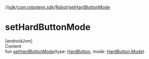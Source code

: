 //[sdk](../../../index.md)/[com.robotemi.sdk](../index.md)/[Robot](index.md)/[setHardButtonMode](set-hard-button-mode.md)



# setHardButtonMode  
[androidJvm]  
Content  
fun [setHardButtonMode](set-hard-button-mode.md)(type: [HardButton](../../com.robotemi.sdk.constants/-hard-button/index.md), mode: [HardButton.Mode](../../com.robotemi.sdk.constants/-hard-button/-mode/index.md))  




